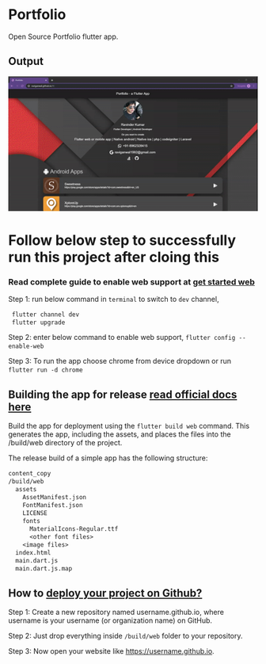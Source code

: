 # Portfolio

Open Source Portfolio flutter app.

## Output
![Portfolio App Demo](sample_output.gif)

# Follow below step to successfully run this project after cloing this
### Read complete guide to enable web support at [get started web](https://flutter.dev/docs/get-started/web)

Step 1: run below command in `terminal` to switch to `dev` channel,
```
 flutter channel dev
 flutter upgrade
```

Step 2: enter below command to enable web support,
 `flutter config --enable-web`
 
Step 3: To run the app choose chrome from device dropdown or run `flutter run -d chrome`

## Building the app for release [read official docs here](https://flutter.dev/docs/deployment/web#building-the-app-for-release)
Build the app for deployment using the `flutter build web` command. 
This generates the app, including the assets, and places the files into the /build/web directory of the project.

The release build of a simple app has the following structure:
```
content_copy
/build/web
  assets
    AssetManifest.json
    FontManifest.json
    LICENSE
    fonts
      MaterialIcons-Regular.ttf
      <other font files>
    <image files>
  index.html
  main.dart.js
  main.dart.js.map
```

## How to [deploy your project on Github?](https://pages.github.com/)

Step 1: Create a new repository named username.github.io, where username is your username (or organization name) on GitHub.

Step 2: Just drop everything inside `/build/web` folder to your repository.

Step 3: Now open your website like https://username.github.io.

